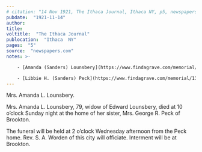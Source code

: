 ```yaml
---
# citation: "14 Nov 1921, The Ithaca Journal, Ithaca NY, p5, newspapers.com."
pubdate:  "1921-11-14"
author: 
title: 
voltitle:  "The Ithaca Journal"
publocation:  "Ithaca  NY"
pages:  "5"
source:  "newspapers.com"
notes: >-

    - [Amanda (Sanders) Lounsbery](https://www.findagrave.com/memorial/89338794/amanda-lounsbery) (12 Oct 1842 to 13 Nov 1921) married [Edward Lounsbery](https://www.findagrave.com/memorial/89338793/edward-lounsbery) (11 Oct 1833 to 27 Nov 1904).

    - [Libbie H. (Sanders) Peck](https://www.findagrave.com/memorial/138388479/libbie-h-peck) (05 Nov 1857 to 04 Nov 1929) married [George Riley Peck](https://www.findagrave.com/memorial/20462930/george-riley-peck) (14 May 1851 to 28 Nov 1916).
---
```

Mrs. Amanda L. Lounsbery. 

Mrs. Amanda L. Lounsbery, 79, widow of Edward Lounsbery, died at 10 o’clock Sunday night at the home of her sister, Mrs. George R. Peck of Brookton. 

The funeral will be held at 2 o’clock Wednesday afternoon from the Peck home. Rev. S. A. Worden of this city will officiate. Interment will be at Brookton.

